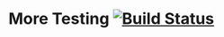 # More Testing [![Build Status](http://jenkins.yeetbox.org:8080/buildStatus/icon?job=test+01%2Fmain)](http://jenkins.yeetbox.org:8080/job/test%2001/job/main/)
